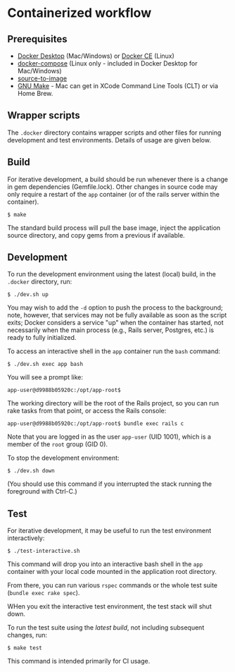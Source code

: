 # Containerized workflow

## Prerequisites

- [Docker Desktop](https://www.docker.com/products/docker-desktop) (Mac/Windows) or
  [Docker CE](https://docs.docker.com/install/) (Linux)
- [docker-compose](https://docs.docker.com/compose/install/)
  (Linux only - included in Docker Desktop for Mac/Windows)
- [source-to-image](https://github.com/openshift/source-to-image#installation)
- [GNU Make](https://www.gnu.org/software/make/) - Mac can get in XCode
  Command Line Tools (CLT) or via Home Brew.

## Wrapper scripts

The `.docker` directory contains wrapper scripts and other files for
running development and test environments.
Details of usage are given below.

## Build

For iterative development, a build should be run whenever there is a change in
gem dependencies (Gemfile.lock).  Other changes in source code may only require a
restart of the `app` container (or of the rails server within the container).

    $ make

The standard build process will pull the base image, inject the application
source directory, and copy gems from a previous if available.

## Development

To run the development environment using the latest (local) build, in the `.docker` directory, run:

    $ ./dev.sh up

You may wish to add the `-d` option to push the process to the background; note, however, that services
may not be fully available as soon as the script exits; Docker considers a service "up" when the
container has started, not necessarily when the main process (e.g., Rails server, Postgres, etc.)
is ready to fully initialized.

To access an interactive shell in the `app` container run the `bash` command:

    $ ./dev.sh exec app bash

You will see a prompt like:

    app-user@d9988b05920c:/opt/app-root$

The working directory will be the root of the Rails project, so you
can run rake tasks from that point, or access the Rails console:

    app-user@d9988b05920c:/opt/app-root$ bundle exec rails c

Note that you are logged in as the user `app-user` (UID 1001), which is a member of the `root`
group (GID 0).

To stop the development environment:

    $ ./dev.sh down

(You should use this command if you interrupted the stack running the foreground
with Ctrl-C.)

## Test

For iterative development, it may be useful to run the test environment interactively:

    $ ./test-interactive.sh

This command will drop you into an interactive bash shell in the `app` container
with your local code mounted in the application root directory.

From there, you can run various `rspec` commands or the whole test suite (`bundle exec rake spec`).

WHen you exit the interactive test environment, the test stack will shut down.

To run the test suite using the *latest build*, not including subsequent changes, run:

    $ make test

This command is intended primarily for CI usage.
